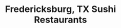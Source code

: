 ---
layout: city
title: Fredericksburg, TX Sushi Restaurants
permalink: /texas/fredericksburg/
stateAbbr: TX
stateName: Texas
cityName: Fredericksburg
---
